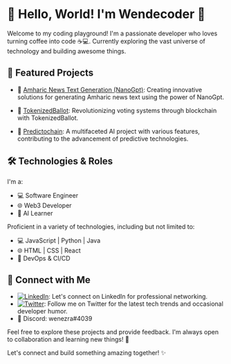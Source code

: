 # 👋 Hello, World! I'm Wendecoder 🚀

Welcome to my coding playground! I'm a passionate developer who loves turning coffee into code ☕💻. Currently exploring the vast universe of technology and building awesome things.

## 🚀 Featured Projects
- 🔗 [Amharic News Text Generation (NanoGpt)](https://github.com/wendecoder/NanoGptTrainedOnAmharicNewsCorpus): Creating innovative solutions for generating Amharic news text using the power of NanoGpt.

- 🔗 [TokenizedBallot](https://github.com/wendecoder/TokenizedBallot): Revolutionizing voting systems through blockchain with TokenizedBallot.

- 🔗 [Predictochain](https://github.com/wendecoder/IcogProject): A multifaceted AI project with various features, contributing to the advancement of predictive technologies.

## 🛠️ Technologies & Roles
I'm a:
- 💻 Software Engineer
- 🌐 Web3 Developer
- 🤖 AI Learner

Proficient in a variety of technologies, including but not limited to:
- 💻 JavaScript | Python | Java
- 🌐 HTML | CSS | React
- 🚀 DevOps & CI/CD

## 🔗 Connect with Me
- [![LinkedIn](https://img.shields.io/badge/LinkedIn-Connect-blue)](https://www.linkedin.com/in/wendwossen-dufera): Let's connect on LinkedIn for professional networking.
- [![Twitter](https://img.shields.io/badge/Twitter-Follow-blue)](https://twitter.com/wende_dufera): Follow me on Twitter for the latest tech trends and occasional developer humor.
- 💬 Discord: wenezra#4039

Feel free to explore these projects and provide feedback. I'm always open to collaboration and learning new things! 🌈

Let's connect and build something amazing together! ✨

